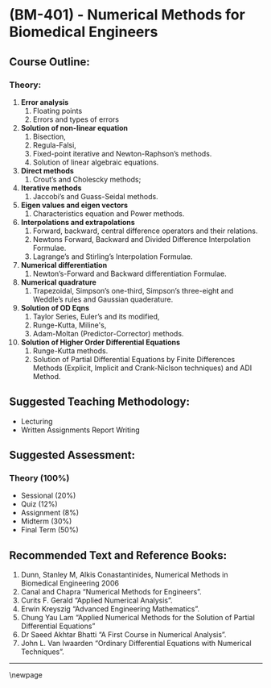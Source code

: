# **(BM-401) - Numerical Methods for Biomedical Engineers**


## **Course Outline:**

### **Theory:**

1. **Error analysis**
   1. Floating points
   1. Errors and types of errors
1. **Solution of non-linear equation**
   1. Bisection,
   1. Regula-Falsi,
   1. Fixed-point iterative and Newton-Raphson’s methods.
   1. Solution of linear algebraic equations.
1. **Direct methods**
   1. Crout’s and Cholescky methods;
1. **Iterative methods**
   1. Jaccobi’s and Guass-Seidal methods.
1. **Eigen values and eigen vectors**
   1. Characteristics equation and Power methods.
1. **Interpolations and extrapolations**
   1. Forward, backward, central difference operators and their relations.
   1. Newtons Forward, Backward and Divided Difference Interpolation Formulae.
   1. Lagrange’s and Stirling’s Interpolation Formulae.
1. **Numerical differentiation**
   1. Newton’s-Forward and Backward differentiation Formulae.
1. **Numerical quadrature**
   1. Trapezoidal, Simpson’s one-third, Simpson’s three-eight and Weddle’s rules and Gaussian quaderature.
1. **Solution of OD Eqns**
   1. Taylor Series, Euler’s and its modified,
   1. Runge-Kutta, Miline's,
   1. Adam-Moltan (Predictor-Corrector) methods.
1. **Solution of Higher Order Differential Equations**
   1. Runge-Kutta methods.
   1. Solution of Partial Differential Equations by Finite Differences Methods (Explicit, Implicit and Crank-Niclson techniques) and ADI Method.

## **Suggested Teaching Methodology:**

- Lecturing
- Written Assignments Report Writing

## **Suggested Assessment:**

### **Theory (100%)**

- Sessional (20%)
- Quiz (12%)
- Assignment (8%)
- Midterm (30%)
- Final Term (50%)

## **Recommended Text and Reference Books:**

1. Dunn, Stanley M, Alkis Conastantinides, Numerical Methods in Biomedical Engineering 2006
2. Canal and Chapra “Numerical Methods for Engineers”.
3. Curits F. Gerald “Applied Numerical Analysis”.
4. Erwin Kreyszig “Advanced Engineering Mathematics”.
5. Chung Yau Lam “Applied Numerical Methods for the Solution of Partial Differential Equations”
6. Dr Saeed Akhtar Bhatti “A First Course in Numerical Analysis”.
7. John L. Van Iwaarden “Ordinary Differential Equations with Numerical Techniques”.

___
\newpage